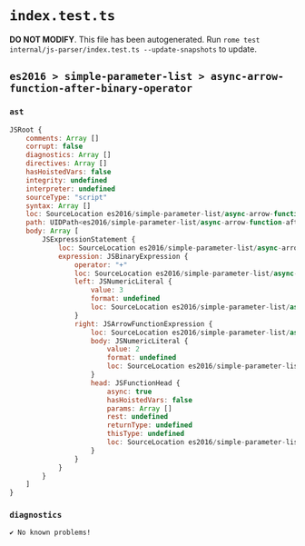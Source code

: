 # `index.test.ts`

**DO NOT MODIFY**. This file has been autogenerated. Run `rome test internal/js-parser/index.test.ts --update-snapshots` to update.

## `es2016 > simple-parameter-list > async-arrow-function-after-binary-operator`

### `ast`

```javascript
JSRoot {
	comments: Array []
	corrupt: false
	diagnostics: Array []
	directives: Array []
	hasHoistedVars: false
	integrity: undefined
	interpreter: undefined
	sourceType: "script"
	syntax: Array []
	loc: SourceLocation es2016/simple-parameter-list/async-arrow-function-after-binary-operator/input.js 1:0-1:16
	path: UIDPath<es2016/simple-parameter-list/async-arrow-function-after-binary-operator/input.js>
	body: Array [
		JSExpressionStatement {
			loc: SourceLocation es2016/simple-parameter-list/async-arrow-function-after-binary-operator/input.js 1:0-1:16
			expression: JSBinaryExpression {
				operator: "+"
				loc: SourceLocation es2016/simple-parameter-list/async-arrow-function-after-binary-operator/input.js 1:0-1:16
				left: JSNumericLiteral {
					value: 3
					format: undefined
					loc: SourceLocation es2016/simple-parameter-list/async-arrow-function-after-binary-operator/input.js 1:0-1:1
				}
				right: JSArrowFunctionExpression {
					loc: SourceLocation es2016/simple-parameter-list/async-arrow-function-after-binary-operator/input.js 1:4-1:16
					body: JSNumericLiteral {
						value: 2
						format: undefined
						loc: SourceLocation es2016/simple-parameter-list/async-arrow-function-after-binary-operator/input.js 1:15-1:16
					}
					head: JSFunctionHead {
						async: true
						hasHoistedVars: false
						params: Array []
						rest: undefined
						returnType: undefined
						thisType: undefined
						loc: SourceLocation es2016/simple-parameter-list/async-arrow-function-after-binary-operator/input.js 1:4-1:14
					}
				}
			}
		}
	]
}
```

### `diagnostics`

```
✔ No known problems!

```

